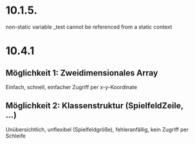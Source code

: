# 10.1.5.

non-static variable _test cannot be referenced from a static context

# 10.4.1

## Möglichkeit 1: Zweidimensionales Array

Einfach, schnell, einfacher Zugriff per x-y-Koordinate

## Möglichkeit 2: Klassenstruktur (SpielfeldZeile, ...)

Unübersichtlich, unflexibel (Spielfeldgröße), fehleranfällig, kein Zugriff per Schleife
